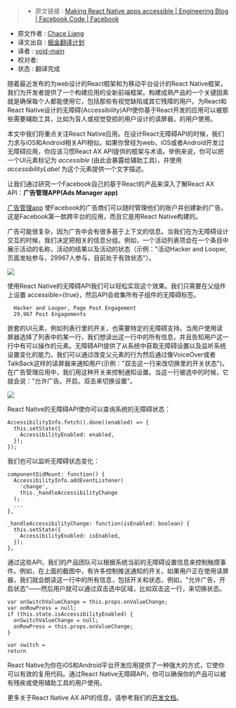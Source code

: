 > * 原文链接 : [Making React Native apps accessible | Engineering Blog | Facebook Code | Facebook](https://code.facebook.com/posts/435862739941212/making-react-native-apps-accessible/)
* 原文作者 : [	Chace Liang](https://www.facebook.com/chaceliang)
* 译文出自 : [掘金翻译计划](https://github.com/xitu/gold-miner)
* 译者 : [void-main](https://github.com/void-main)
* 校对者:
* 状态 :  翻译完成


随着最近发布的为web设计的React框架和为移动平台设计的React Native框架，我们为开发者提供了一个构建应用的全新前端框架。构建成熟产品的一个关键因素就是确保每个人都能使用它，包括那些有视觉缺陷或其它残障的用户。为React和React Native设计的无障碍(Accessibility)API使你基于React开发的应用可以被那些需要辅助工具，比如为盲人或视觉受损的用户设计的读屏器，的用户使用。


本文中我们将重点关注React Native应用。在设计React无障碍API的时候，我们力求与iOS和Android相关API相似。如果你曾经为web，iOS或者Android开发过无障碍应用，你应该习惯React AX API提供的框架与术语。举例来说，你可以把一个UI元素标记为 _accessible_ (由此会暴露给辅助工具)，并使用 _accessibilityLabel_ 为这个元素提供一个文字描述。


让我们通过研究一个Facebook自己的基于React的产品来深入了解React AX API：**广告管理APP(Ads Manager app)**


[广告管理app](https://www.facebook.com/business/news/ads-manager-app) 使Facebook的广告商们可以随时管理他们的账户并创建新的广告。这是Facebook第一款跨平台的应用，而且它是用React Native构建的。


广告可能很复杂，因为广告中会有很多基于上下文的信息。当我们在为无障碍设计交互的时候，我们决定把相关的信息分组。例如，一个活动列表项会在一个条目中展示活动的名称，活动的结果以及活动的状态（示例："活动Hacker and Looper, 页面发帖参与，29967人参与，目前处于有效状态"）。


![](https://scontent-hkg3-1.xx.fbcdn.net/hphotos-xpt1/t39.2365-6/12057083_429032550627060_1728546419_n.jpg)


使用React Native的无障碍API我们可以轻松实现这个效果。我们只需要在父组件上设置 accessible={true}，然后API会收集所有子组件的无障碍标签。


      Hacker and Looper, Page Post Engagement
      29,967 Post Engagements


嵌套的UI元素，例如列表行里的开关，也需要特定的无障碍支持。当用户使用读屏器选择了列表中的某一行，我们想读出这一行中的所有信息，并且告知用户这一行中有可以操作的元素。无障碍API提供了从系统中获取无障碍设置以及监听系统设置变化的能力。我们可以通过改变父元素的行为然后通过像VoiceOver或者TalkBack这样的读屏器来通知用户(示例："双击这一行来改切换里的开关状态")。在广告管理应用中，我们用这种开关来控制通知设置。当这一行被选中的时候，它就会说："允许广告。开启。双击来切换设置"。

![](https://scontent-hkg3-1.xx.fbcdn.net/hphotos-xtp1/t39.2365-6/12057155_921685684567792_354128754_n.jpg)



React Native的无障碍API使你可以查询系统的无障碍状态：


    AccessibilityInfo.fetch().done((enabled) => {
      this.setState({
        AccessibilityEnabled: enabled,
      });
    });



我们也可以监听无障碍状态变化：


    componentDidMount: function() {
      AccessibilityInfo.addEventListener(
        'change',
        this._handleAccessibilityChange
      );
      ...   
    },

    _handleAccessibilityChange: function(isEnabled: boolean) {
      this.setState({
        AccessibilityEnabled: isEnabled,
      });
    },



通过这些API，我们的产品团队可以根据系统当前的无障碍设置信息来控制触摸事件。例如，在上面的截图中，有许多控制推送通知的开关。如果用户正在使用读屏器，我们就会朗读这一行中的所有信息，包括开关和状态，例如，"允许广告，开启状态"——然后用户就可以通过双击选中区域，比如双击这一行，来切换状态。


    var onSwitchValueChange = this.props.onValueChange;
    var onRowPress = null;
    if (this.state.isAccessibilityEnabled) {
      onSwitchValueChange = null;
      onRowPress = this.props.onValueChange;
    }

    var switch =
    return



React Native为你在iOS和Android平台开发应用提供了一种强大的方式，它使你可以有效的复用代码。通过React Native无障碍API，你可以确保你的产品可以被有残疾或使用辅助工具的用户使用。

更多关于React Native AX API的信息，请参考我们的[开发文档](https://www.facebook.com/l.php?u=https%3A%2F%2Ffacebook.github.io%2Freact-native%2Fdocs%2Faccessibility.html&h=NAQEjh5Hy&s=1)。
